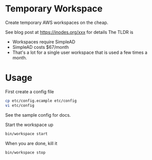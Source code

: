 # Temporary Workspace

Create temporary AWS workspaces on the cheap.

See blog post at https://inodes.org/xxx for details
The TLDR is
* Workspaces require SimpleAD
* SimpleAD costs $67/month
* That's a lot for a single user workspace that is used a few times a month.

# Usage

First create a config file
``` bash
cp etc/config.ecample etc/config
vi etc/config
```

See the sample config for docs.

Start the workspace up

``` bash
bin/workspace start
```

When you are done, kill it

``` bash
bin/workspace stop
```
